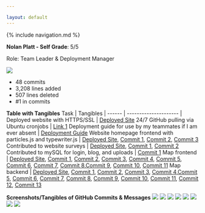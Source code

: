 ```yaml
---

layout: default
---
```


{% include navigation.md %}


**Nolan Platt - Self Grade**: 5/5

Role: Team Leader & Deployment Manager 

![](https://i.imgur.com/eJfgJSV.png)
- 48 commits
- 3,208 lines added
- 507 lines deleted
- #1 in commits 

**Table with Tangibles**
Task | Tangibles | 
------ | --------------------- |
Deployed website with HTTPS/SSL | [Deployed Site](https://envmapper.tk/)
24/7 GitHub pulling via Ubuntu cronjobs | [Link 1](https://github.com/rpeddakama/AP-CSA-T3/wiki/Deployment-Guide)
Deployment guide for use by my teammates if I am ever absent | [Deployment Guide](https://github.com/rpeddakama/AP-CSA-T3/wiki/Deployment-Guide)
Website homepage frontend with particles.js and typewriter.js | [Deployed Site](https://envmapper.tk/), [Commit 1](https://github.com/rpeddakama/AP-CSA-T3/commit/198b359e9abca82ef4bf55a5e3ebcd5b59d3c861), [Commit 2](https://github.com/rpeddakama/AP-CSA-T3/commit/6a852179d2f00385867fa14612ba465226a65aa0), [Commit 3](https://github.com/rpeddakama/AP-CSA-T3/commit/defd0bdd90b4b7f971e0b20c49b5c4b09386817a)
Contributed to website surveys | [Deployed Site](https://envmapper.tk/envFootPrintSurvey), [Commit 1](https://github.com/rpeddakama/AP-CSA-T3/commit/56324c71d6702af66c404287da48f15f5ab5b1b1), [Commit 2](https://github.com/rpeddakama/AP-CSA-T3/commit/c98747abc1cd9d15c3bba11fd8e50ab5cb9d9d3a) 
Contributed to mySQL for login, blog, and uploads | [Commit 1](https://github.com/rpeddakama/AP-CSA-T3/commit/3f3e1701cc4265d33d558496332fb8ad0552067b#diff-54eeffbae371fcd1398d4ca5e89a1b8118208b7bb2f8ddf55c1aa2f7d98ab136)
Map frontend | [Deployed Site](https://envmapper.tk/map), [Commit 1](https://github.com/rpeddakama/AP-CSA-T3/commit/29a9506584dafc39f0a6c08f786a335df50ed400), [Commit 2](https://github.com/rpeddakama/AP-CSA-T3/commit/3f0fc948e96b07d2121a280ec19fa86509ddff4b), [Commit 3](https://github.com/rpeddakama/AP-CSA-T3/commit/159f81be7cf6f9fb04b2554169fa5800c4a8d4f8), [Commit 4](https://github.com/rpeddakama/AP-CSA-T3/commit/cb2e339b9bd1ae37cd58b1f9229ad27ee06e2f8c), [Commit 5](https://github.com/rpeddakama/AP-CSA-T3/commit/7fc8121e88e6b0ab8ca1a2fa05ea7dabd2c39bac), [Commit 6](https://github.com/rpeddakama/AP-CSA-T3/commit/58d1d322afedfe135f5f31a10aabd2e512350627), [Commit 7](https://github.com/rpeddakama/AP-CSA-T3/commit/3f3e1701cc4265d33d558496332fb8ad0552067b), [Commit 8](https://github.com/rpeddakama/AP-CSA-T3/commit/b4e9d471d2646a3764b56d9b2e849cc560a17e91),[Commit 9](https://github.com/rpeddakama/AP-CSA-T3/commit/cf3e3956a933251b4c887d8f580ff199f4869a59), [Commit 10](https://github.com/rpeddakama/AP-CSA-T3/commit/a0cc242b59b0569cb5956e0bf17d90ae2d8c8e1a), [Commit 11](https://github.com/rpeddakama/AP-CSA-T3/commit/3706d7fda109cc7e0d0b34d0dfbe7075305a10c4)
Map backend | [Deployed Site](https://envmapper.tk/map), [Commit 1](https://github.com/rpeddakama/AP-CSA-T3/commit/7fc8121e88e6b0ab8ca1a2fa05ea7dabd2c39bac), [Commit 2](https://github.com/rpeddakama/AP-CSA-T3/commit/58d1d322afedfe135f5f31a10aabd2e512350627), [Commit 3](https://github.com/rpeddakama/AP-CSA-T3/commit/3f3e1701cc4265d33d558496332fb8ad0552067b), [Commit 4](https://github.com/rpeddakama/AP-CSA-T3/commit/b4e9d471d2646a3764b56d9b2e849cc560a17e91),[Commit 5](https://github.com/rpeddakama/AP-CSA-T3/commit/cf3e3956a933251b4c887d8f580ff199f4869a59), [Commit 6](https://github.com/rpeddakama/AP-CSA-T3/commit/a0cc242b59b0569cb5956e0bf17d90ae2d8c8e1a), [Commit 7](https://github.com/rpeddakama/AP-CSA-T3/commit/3706d7fda109cc7e0d0b34d0dfbe7075305a10c4), [Commit 8](https://github.com/rpeddakama/AP-CSA-T3/commit/58d1d322afedfe135f5f31a10aabd2e512350627), [Commit 9](https://github.com/rpeddakama/AP-CSA-T3/commit/fc28fdc95ca80ba3e7a5e681b5b1bcffc0d951e0), [Commit 10](https://github.com/rpeddakama/AP-CSA-T3/commit/a36df4a00dfa9215046c48dac0f538032bf1898a), [Commit 11](https://github.com/rpeddakama/AP-CSA-T3/commit/3b00a93491341e12edcf3f60d830ac3b5beed88e), [Commit 12](https://github.com/rpeddakama/AP-CSA-T3/commit/3f3e1701cc4265d33d558496332fb8ad0552067b), [Commit 13](https://github.com/rpeddakama/AP-CSA-T3/commit/b4e9d471d2646a3764b56d9b2e849cc560a17e91)


**Screenshots/Tangibles of GitHub Commits & Messages**
![](https://i.imgur.com/GcWwtzC.png)
![](https://i.imgur.com/hIdUEzs.png)
![](https://i.imgur.com/RV32Y5n.png)
![](https://i.imgur.com/p4iG8Db.png)
![](https://i.imgur.com/KtztYxm.png)
![](https://i.imgur.com/69zNi2Y.png)
![](https://i.imgur.com/eaoBZhr.png)
![](https://i.imgur.com/FIzNr6a.png)